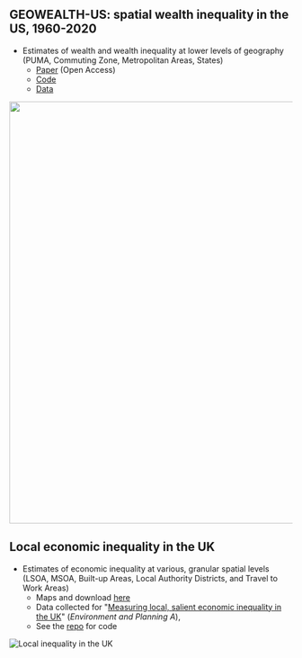 

## GEOWEALTH-US: spatial wealth inequality in the US, 1960-2020

* Estimates of wealth and wealth inequality at lower levels of geography (PUMA, Commuting Zone, Metropolitan Areas, States)  
    * [Paper](https://www.nature.com/articles/s41597-024-03059-9) (Open Access)
    * [Code](https://github.com/jhsuss/wealth-inequality)
    * [Data](https://www.openicpsr.org/openicpsr/project/192306/version/V4/view)

 <img src="https://jhsuss.github.io/assets/img/revised_fig_scatter_gini_change.png" width="750" height="750">
 
## Local economic inequality in the UK

* Estimates of economic inequality at various, granular spatial levels (LSOA, MSOA, Built-up Areas, Local Authority Districts, and Travel to Work Areas)  
    * Maps and download [here](https://jhsuss.shinyapps.io/uk-local-inequality/) 
    * Data collected for "[Measuring local, salient economic inequality in the UK](https://journals.sagepub.com/doi/abs/10.1177/0308518X231154255)" (*Environment and Planning A*), 
    * See the [repo](https://github.com/jhsuss/uk-local-inequality/) for code

![Local inequality in the UK](https://jhsuss.github.io/assets/img/map-local-inequality.jpg)

